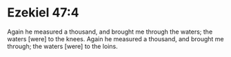 # Ezekiel 47:4

Again he measured a thousand, and brought me through the waters; the waters [were] to the knees. Again he measured a thousand, and brought me through; the waters [were] to the loins.